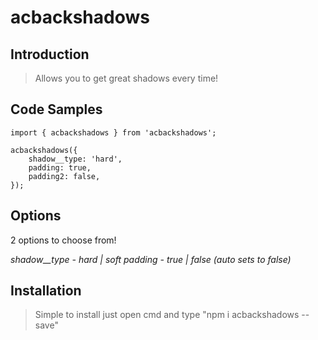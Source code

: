 # acbackshadows

## Introduction

> Allows you to get great shadows every time!

## Code Samples

```
import { acbackshadows } from 'acbackshadows';

acbackshadows({
    shadow__type: 'hard',
    padding: true,
    padding2: false,
});
```

## Options

2 options to choose from!

*shadow__type - hard | soft*
*padding - true | false (auto sets to false)*

## Installation

> Simple to install just open cmd and type "npm i acbackshadows --save"
